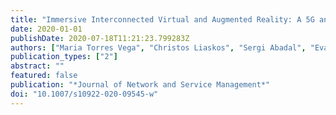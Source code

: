 ```yaml
---
title: "Immersive Interconnected Virtual and Augmented Reality: A 5G and IoT Perspective"
date: 2020-01-01
publishDate: 2020-07-18T11:21:23.799283Z
authors: ["Maria Torres Vega", "Christos Liaskos", "Sergi Abadal", "Evangelos Papapetrou", "Aksay Jain", "Belkacem Mouhouche", "Gökhan Kalem", "Salih Ergüt", "Marian Mach", "Tomas Sabol", "Albert Cabellos-Aparicio", "Christoph Grimm", "Filip De Turck", "Jeroen Famaey"]
publication_types: ["2"]
abstract: ""
featured: false
publication: "*Journal of Network and Service Management*"
doi: "10.1007/s10922-020-09545-w"
---
```


